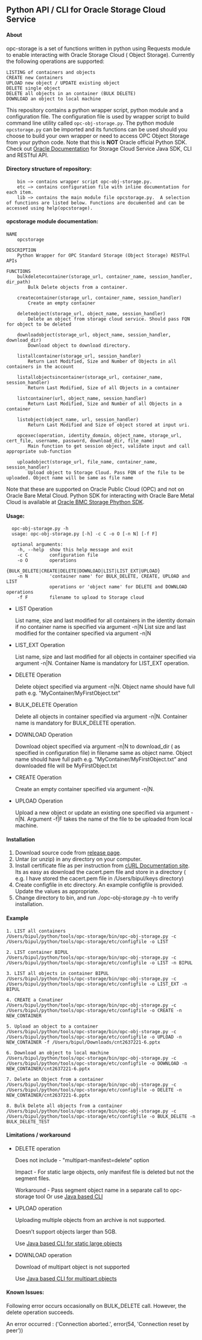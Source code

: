## Python API / CLI for Oracle Storage Cloud Service

#### About

opc-storage is a set of functions written in python using Requests module to enable interacting with Oracle Storage Cloud ( Object Storage). Currently the following operations are supported:

```
LISTING of containers and objects
CREATE new Containers
UPLOAD new object / UPDATE existing object
DELETE single object
DELETE all objects in an container (BULK DELETE)
DOWNLOAD an object to local machine
```

This repository contains a python wrapper script, python module and a configuration file. The configuration file is used by wrapper script to build command line utility called `opc-obj-storage.py`. The python module `opcstorage.py` can be imported and its functions can be used should you choose to build your own wrapper or need to access OPC Object Storage from your python code. 
Note that this is __NOT__ Oracle official Python SDK. Check out [Oracle Documentation](http://docs.oracle.com/en/cloud/iaas/storage-cloud/cssto/index.html) for Storage Cloud Service Java SDK, CLI and RESTful API.

#### Directory structure of repository:
```
    bin —> contains wrapper script opc-obj-storage.py.
    etc —> contains configuration file with inline documentation for each item.
    lib —> contains the main module file opcstorage.py.  A selection of functions are listed below. Functions are documented and can be accessed using help(opcstorage).
```
#### opcstorage module documentation:

```
NAME
    opcstorage

DESCRIPTION
    Python Wrapper for OPC Standard Storage (Object Storage) RESTFul APIs

FUNCTIONS
    bulkdeletecontainer(storage_url, container_name, session_handler, dir_path)
        Bulk Delete objects from a container.
    
    createcontainer(storage_url, container_name, session_handler)
        Create an empty container
    
    deleteobject(storage_url, object_name, session_handler)
        Delete an object from storage cloud service. Should pass FQN for object to be deleted
    
    downloadobject(storage_url, object_name, session_handler, download_dir)
        Download object to download directory.
    
    listallcontainer(storage_url, session_handler)
        Return Last Modified, Size and Number of Objects in all containers in the account
    
    listallobjectsincontainer(storage_url, container_name, session_handler)
        Return Last Modified, Size of all Objects in a container

    listcontainer(url, object_name, session_handler)
        Return Last Modified, Size and Number of all Objects in a container
    
    listobject(object_name, url, session_handler)
        Return Last Modified and Size of object stored at input uri.
    
    opcexec(operation, identity_domain, object_name, storage_url, cert_file, username, password, download_dir, file_name)
        Main function to get session object, validate input and call appropriate sub-function
      
    uploadobject(storage_url, file_name, container_name, session_handler)
        Upload object to Storage Cloud. Pass FQN of the file to be uploaded. Object name will be same as file name

```

Note that these are supported on Oracle Public Cloud (OPC) and not on Oracle Bare Metal Cloud. Python SDK for interacting with Oracle Bare Metal Cloud is available at [Oracle BMC Storage Phython SDK](https://github.com/oracle/bmcs-python-sdk).


#### Usage:

```
  opc-obj-storage.py -h
  usage: opc-obj-storage.py [-h] -c C -o O [-n N] [-f F]

  optional arguments:
    -h, --help  show this help message and exit
    -c C        configuration file
    -o O        operations
                {BULK_DELETE|CREATE|DELETE|DOWNLOAD|LIST|LIST_EXT|UPLOAD}
    -n N        'container name' for BULK_DELETE, CREATE, UPLOAD and LIST
                operations or 'object name' for DELETE and DOWNLOAD operations
    -f F        filename to upload to Storage cloud

```
- LIST Operation

    List name, size and last modified for all containers in the identity domain if no container name is specified via argument -n|N
    List  size and last modified for the container specified via argument -n|N
    
- LIST_EXT Operation

    List name, size and last modified for all objects in container specified via argument -n|N. Container Name is mandatory for LIST_EXT operation.

- DELETE Operation

    Delete object specified via argument -n|N. Object name should have full path e.g. "MyContainer/MyFirstObject.txt"

- BULK_DELETE Operation

   Delete all objects in container specified via argument -n|N. Container name is mandatory for BULK_DELETE operation.

- DOWNLOAD Operation

    Download object specified via argument -n|N  to download_dir ( as specified in configuration file) in filename same as object name. Object name should have full path e.g. "MyContainer/MyFirstObject.txt” and downloaded file will be MyFirstObject.txt

- CREATE Operation

    Create an empty container specified via argument -n|N.

- UPLOAD Operation

    Upload a new object or update an existing one specified via argument -n|N. 
    Argument -f|F takes the name of the file to be uploaded from local machine.

#### Installation

1. Download source code from [release page](https://github.com/bipulc/opc-storage).
2. Untar (or unzip) in any directory on your computer.
3. Install certificate file as per instruction from [cURL Documentation site](https://curl.haxx.se/docs/caextract.html). Its as easy as download the cacert.pem file and store in a directory ( e.g. I have stored the cacert.pem file in /Users/bipul/keys directory)
4. Create configfile in etc directory. An example configfile is provided. Update the values as appropriate. 
5. Change directory to bin, and run ./opc-obj-storage.py -h to verify installation.

#### Example
```
1. LIST all containers
/Users/bipul/python/tools/opc-storage/bin/opc-obj-storage.py -c /Users/bipul/python/tools/opc-storage/etc/configfile -o LIST

2. LIST container BIPUL
/Users/bipul/python/tools/opc-storage/bin/opc-obj-storage.py -c /Users/bipul/python/tools/opc-storage/etc/configfile -o LIST -n BIPUL

3. LIST all objects in container BIPUL
/Users/bipul/python/tools/opc-storage/bin/opc-obj-storage.py -c /Users/bipul/python/tools/opc-storage/etc/configfile -o LIST_EXT -n BIPUL

4. CREATE a Conatiner
/Users/bipul/python/tools/opc-storage/bin/opc-obj-storage.py -c /Users/bipul/python/tools/opc-storage/etc/configfile -o CREATE -n NEW_CONTAINER

5. Upload an object to a container
/Users/bipul/python/tools/opc-storage/bin/opc-obj-storage.py -c /Users/bipul/python/tools/opc-storage/etc/configfile -o UPLOAD -n NEW_CONTAINER -f /Users/bipul/Downloads/cnt2637221-6.pptx

6. Download an object to local machine
/Users/bipul/python/tools/opc-storage/bin/opc-obj-storage.py -c /Users/bipul/python/tools/opc-storage/etc/configfile -o DOWNLOAD -n NEW_CONTAINER/cnt2637221-6.pptx

7. Delete an Object from a container
/Users/bipul/python/tools/opc-storage/bin/opc-obj-storage.py -c /Users/bipul/python/tools/opc-storage/etc/configfile -o DELETE -n NEW_CONTAINER/cnt2637221-6.pptx

8. Bulk Delete all objects from a container
/Users/bipul/python/tools/opc-storage/bin/opc-obj-storage.py -c /Users/bipul/python/tools/opc-storage/etc/configfile -o BULK_DELETE -n BULK_DELETE_TEST

```

#### Limitations / workaround

- DELETE operation

   Does not include - "multipart-manifest=delete” option
   
   Impact - For static large objects, only manifest file is deleted but not the segment files.
   
   Workaround - Pass segment object name in a separate call to opc-storage tool Or use [Java based CLI](http://docs.oracle.com/en/cloud/iaas/storage-cloud/csclr/deleting-object.html)

- UPLOAD operation

    Uploading multiple objects from an archive is not supported.
    
    Doesn’t support objects larger than 5GB.
    
    Use [Java based CLI for static large objects](http://docs.oracle.com/en/cloud/iaas/storage-cloud/csclr/uploading-files.html)
    
- DOWNLOAD operation

     Download of multipart object is not supported
     
     Use [Java based CLI for multipart objects](http://docs.oracle.com/en/cloud/iaas/storage-cloud/csclr/downloading-object.html)


#### Known Issues:
Following error occurs occasionally on BULK_DELETE call. However, the delete operation succeeds.

An error occurred : ('Connection aborted.', error(54, 'Connection reset by peer’))

